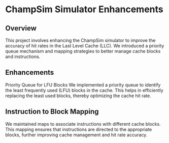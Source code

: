 # ChampSim Simulator Enhancements
## Overview
This project involves enhancing the ChampSim simulator to improve the accuracy of hit rates in the Last Level Cache (LLC). We introduced a priority queue mechanism and mapping strategies to better manage cache blocks and instructions.

## Enhancements
Priority Queue for LFU Blocks
We implemented a priority queue to identify the least frequently used (LFU) blocks in the cache. This helps in efficiently replacing the least used blocks, thereby optimizing the cache hit rate.

## Instruction to Block Mapping
We maintained maps to associate instructions with different cache blocks. This mapping ensures that instructions are directed to the appropriate blocks, further improving cache management and hit rate accuracy.

